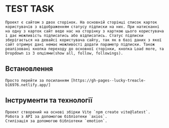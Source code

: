 # TEST TASK

	Проект є сайтом з двох сторінок. На основній сторінці список карток користувачів з відображенням статусу підписки на них. При натисканні на одну з карток сайт веде нас на сторінку з карткою цього користувача і дає можливість підписатись або відписатись. Статус підписки зберігається на девайсі користувача сайту, так як в базі даних з якої сайт отримує дані немає можливості додати параметр підписки. Також реалізовані кнопка переходу до основної сторінки, кнопка Load more, та Dropdown із 3 опціями(show all, follow, followings).

## Встановлення

	Просто перейти за посиланням [https://gh-pages--lucky-treacle-b16976.netlify.app/]

## Інструменти та технології

	Проект створений на основі збірки Vite `npm create vite@latest`.
	Робота з API за допомогою бібліотеки `axios`.
	Стилізація за допомогою бібліотеки `emotion`.
